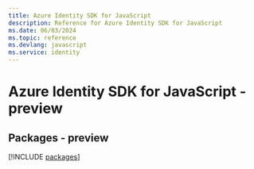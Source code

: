 ```yaml
---
title: Azure Identity SDK for JavaScript
description: Reference for Azure Identity SDK for JavaScript
ms.date: 06/03/2024
ms.topic: reference
ms.devlang: javascript
ms.service: identity
---
```

# Azure Identity SDK for JavaScript - preview
## Packages - preview
[!INCLUDE [packages](identity-index.md)]